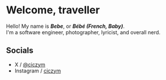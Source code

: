 # Welcome, traveller

Hello! My name is ***Bebe***, or ***Bébé (French, Baby)***.  
I'm a software engineer, photographer, lyricist, and overall nerd.

## Socials

- X / [@ciczym](https://twitter.com/ciczym)
- Instagram / [ciczym](https://instagram.com/ciczym)